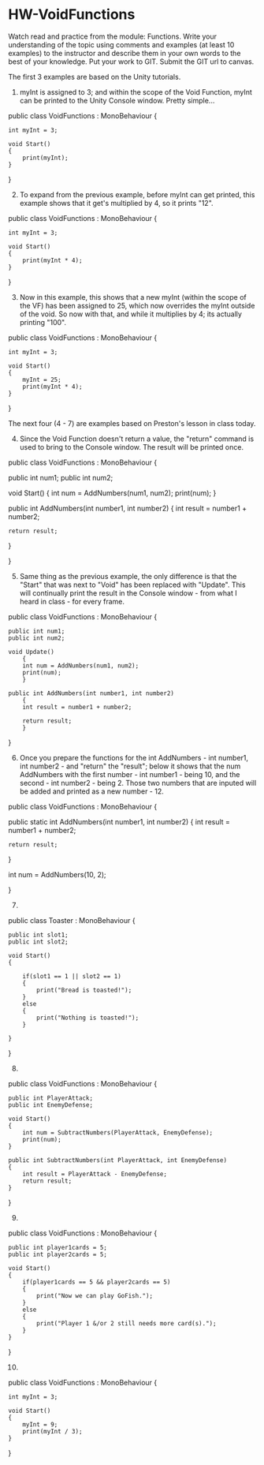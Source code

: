 # HW-VoidFunctions
Watch read and practice from the module: Functions. Write your understanding of the topic using comments and examples (at least 10 examples) to the instructor and describe them in your own words to the best of your knowledge. Put your work to GIT. Submit the GIT url to canvas. 

The first 3 examples are based on the Unity tutorials.

1. myInt is assigned to 3; and within the scope of the Void Function, myInt can be printed to the Unity Console window. Pretty simple...

public class VoidFunctions : MonoBehaviour {

	int myInt = 3;

	void Start()
	{
		print(myInt);
	}

}

2. To expand from the previous example, before myInt can get printed, this example shows that it get's multiplied by 4, so it prints "12".

public class VoidFunctions : MonoBehaviour {

	int myInt = 3;

	void Start()
	{
		print(myInt * 4);
	}

}

3. Now in this example, this shows that a new myInt (within the scope of the VF) has been assigned to 25, which now overrides the myInt outside of the void. So now with that, and while it multiplies by 4; its actually printing "100".

public class VoidFunctions : MonoBehaviour {

	int myInt = 3;

	void Start()
	{
		myInt = 25;
		print(myInt * 4);
	}

}

The next four (4 - 7) are examples based on Preston's lesson in class today.

4. Since the Void Function doesn't return a value, the "return" command is used to bring to the Console window. The result will be printed once.

public class VoidFunctions : MonoBehaviour {

  public int num1;
  public int num2;

  void Start()
  {
    int num = AddNumbers(num1, num2);
    print(num);
  }

  public int AddNumbers(int number1, int number2)
  {
    int result = number1 + number2;

    return result;
  }

}

5. Same thing as the previous example, the only difference is that the "Start" that was next to "Void" has been replaced with "Update". This will continually print the result in the Console window - from what I heard in class - for every frame.

public class VoidFunctions : MonoBehaviour {

	public int num1;
	public int num2;

	void Update()
		{
		int num = AddNumbers(num1, num2);
		print(num);
		}

	public int AddNumbers(int number1, int number2)
		{
		int result = number1 + number2;

		return result;
		}
}

6. Once you prepare the functions for the int AddNumbers - int number1, int number2 - and "return" the "result"; below it shows that the num AddNumbers with the first number - int number1 - being 10, and the second - int number2 - being 2. Those two numbers that are inputed will be added and printed as a new number - 12.

public class VoidFunctions : MonoBehaviour
{

  public static int AddNumbers(int number1, int number2)
  {
    int result = number1 + number2;
    
    return result;
  }
  
  int num = AddNumbers(10, 2);

}

7.

public class Toaster : MonoBehaviour {

	public int slot1;
	public int slot2;

	void Start()
	{

		if(slot1 == 1 || slot2 == 1)
		{
			print("Bread is toasted!");
		}
		else
		{
			print("Nothing is toasted!");
		}

	}

}

8.

public class VoidFunctions : MonoBehaviour {

	public int PlayerAttack;
	public int EnemyDefense;

	void Start()
	{
		int num = SubtractNumbers(PlayerAttack, EnemyDefense);
		print(num);
	}

	public int SubtractNumbers(int PlayerAttack, int EnemyDefense)
	{
		int result = PlayerAttack - EnemyDefense;
		return result;
	}

}

9. 

public class VoidFunctions : MonoBehaviour {

	public int player1cards = 5;
	public int player2cards = 5;

	void Start()
	{
		if(player1cards == 5 && player2cards == 5)
		{
			print("Now we can play GoFish.");
		}
		else
		{
			print("Player 1 &/or 2 still needs more card(s).");
		}
	}
}

10.

public class VoidFunctions : MonoBehaviour {

	int myInt = 3;

	void Start()
	{
		myInt = 9;
		print(myInt / 3);
	}

}
